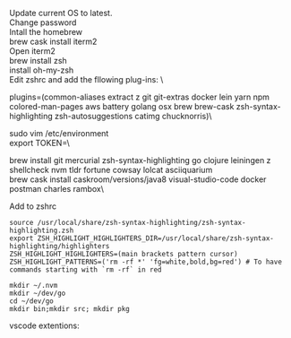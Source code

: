 Update current OS to latest.\
Change password\
Intall the homebrew\
brew cask install iterm2\
Open iterm2\
brew install zsh\
install oh-my-zsh\
Edit zshrc and add the fllowing plug-ins: \

plugins=(common-aliases extract z git git-extras docker lein yarn npm colored-man-pages aws battery golang osx brew brew-cask zsh-syntax-highlighting zsh-autosuggestions catimg chucknorris)\

sudo vim /etc/environment\
export TOKEN=\

brew install git mercurial zsh-syntax-highlighting go clojure leiningen z shellcheck nvm tldr fortune cowsay lolcat asciiquarium\
brew cask install caskroom/versions/java8 visual-studio-code docker postman charles rambox\

Add to zshrc


```
source /usr/local/share/zsh-syntax-highlighting/zsh-syntax-highlighting.zsh
export ZSH_HIGHLIGHT_HIGHLIGHTERS_DIR=/usr/local/share/zsh-syntax-highlighting/highlighters
ZSH_HIGHLIGHT_HIGHLIGHTERS=(main brackets pattern cursor)
ZSH_HIGHLIGHT_PATTERNS=('rm -rf *' 'fg=white,bold,bg=red') # To have commands starting with `rm -rf` in red

mkdir ~/.nvm
mkdir ~/dev/go
cd ~/dev/go
mkdir bin;mkdir src; mkdir pkg
```
vscode extentions: 
